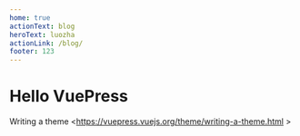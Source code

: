 ```yaml
---
home: true
actionText: blog
heroText: luozha
actionLink: /blog/
footer: 123
---
```

# Hello VuePress
Writing a theme <https://vuepress.vuejs.org/theme/writing-a-theme.html >